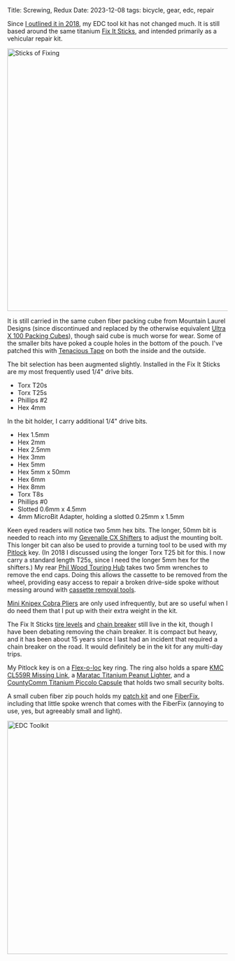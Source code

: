Title: Screwing, Redux
Date: 2023-12-08
tags: bicycle, gear, edc, repair

Since [I outlined it in 2018](/2018/04/screw/), my EDC tool kit has not changed much. It is still based around the same titanium [Fix It Sticks](https://fixitsticks.com/), and intended primarily as a vehicular repair kit.

<a href="https://www.flickr.com/photos/pigmonkey/53385396363/in/dateposted/" title="Sticks of Fixing"><img src="https://live.staticflickr.com/65535/53385396363_917a218011_c.jpg" width="800" height="600" alt="Sticks of Fixing"/></a>

It is still carried in the same cuben fiber packing cube from Mountain Laurel Designs (since discontinued and replaced by the otherwise equivalent [Ultra X 100 Packing Cubes](https://mountainlaureldesigns.com/product/cuben-fiber-packing-cubes/)), though said cube is much worse for wear. Some of the smaller bits have poked a couple holes in the bottom of the pouch. I've patched this with [Tenacious Tape](https://www.gearaid.com/products/tenacious-tape-repair) on both the inside and the outside.

The bit selection has been augmented slightly. Installed in the Fix It Sticks are my most frequently used 1/4" drive bits.

* Torx T20s
* Torx T25s
* Phillips #2
* Hex 4mm

In the bit holder, I carry additional 1/4" drive bits.

* Hex 1.5mm
* Hex 2mm
* Hex 2.5mm
* Hex 3mm
* Hex 5mm
* Hex 5mm x 50mm
* Hex 6mm
* Hex 8mm
* Torx T8s
* Phillips #0
* Slotted 0.6mm x 4.5mm
* 4mm MicroBit Adapter, holding a slotted 0.25mm x 1.5mm

Keen eyed readers will notice two 5mm hex bits. The longer, 50mm bit is needed to reach into my [Gevenalle CX Shifters](/2022/10/gevenalle-cx/) to adjust the mounting bolt. This longer bit can also be used to provide a turning tool to be used with my [Pitlock](https://www.pitlock.de/en) key. (In 2018 I discussed using the longer Torx T25 bit for this. I now carry a standard length T25s, since I need the longer 5mm hex for the shifters.) My rear [Phil Wood Touring Hub](https://phil-wood-co.myshopify.com/collections/track-hub-parts/products/rear-11-speed-touring-hub-135mm-spacing-shimano-compatible-classic-model) takes two 5mm wrenches to remove the end caps. Doing this allows the cassette to be removed from the wheel, providing easy access to repair a broken drive-side spoke without messing around with [cassette removal tools](http://pardo.net/bike/pic/fail-029/index.html).

[Mini Knipex Cobra Pliers](/2021/08/knipex-8700100/) are only used infrequently, but are so useful when I do need them that I put up with their extra weight in the kit.

The Fix It Sticks [tire levels](https://store.fixitsticks.com/products/replaceable-edition-tire-lever) and [chain breaker](https://store.fixitsticks.com/products/chain-breaker) still live in the kit, though I have been debating removing the chain breaker. It is compact but heavy, and it has been about 15 years since I last had an incident that required a chain breaker on the road. It would definitely be in the kit for any multi-day trips.

My Pitlock key is on a [Flex-o-loc](https://luckyline.com/products/flex-o-loc/) key ring. The ring also holds a spare [KMC CL559R Missing Link](https://www.kmcchain.com/en/product/connector-missing-link-cl559r-10-speed), a [Maratac Titanium Peanut Lighter](https://countycomm.com/products/titanium-lighters-by-maratac?variant=27419356678), and a [CountyComm Titanium Piccolo Capsule](https://countycomm.com/products/tiny-ti-key-chain-dimpled-capsule) that holds two small security bolts.

A small cuben fiber zip pouch holds my [patch kit](/2019/10/patch/) and one [FiberFix](https://www.peterwhitecycles.com/fiberfix.php), including that little spoke wrench that comes with the FiberFix (annoying to use, yes, but agreeably small and light).

<a href="https://www.flickr.com/photos/pigmonkey/53385199601/in/dateposted/" title="EDC Toolkit"><img src="https://live.staticflickr.com/65535/53385199601_acc91ca5c2_c.jpg" width="800" height="533" alt="EDC Toolkit"/></a>
